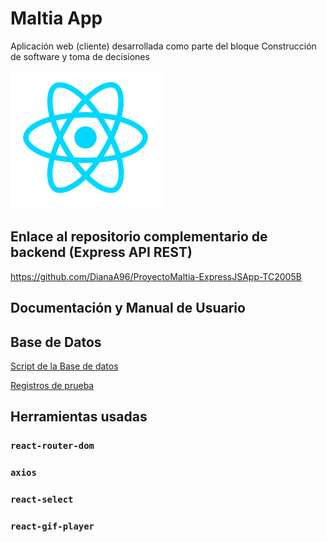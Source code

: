 # Maltia App

Aplicación web (cliente) desarrollada como parte del bloque Construcción de software y toma de decisiones

![alt text](https://github.com/DianaA96/ProyectoMaltia-ReactApp-TC2005B/blob/main/src/assets/2.png?raw=true)

## Enlace al repositorio complementario de backend (Express API REST)

https://github.com/DianaA96/ProyectoMaltia-ExpressJSApp-TC2005B

## Documentación y Manual de Usuario

## Base de Datos
[Script de la Base de datos](https://github.com/DianaA96/ProyectoMaltia-ReactApp-TC2005B/files/6403825/ScriptBDMaltia.txt)

[Registros de prueba](https://github.com/DianaA96/ProyectoMaltia-ReactApp-TC2005B/files/6403898/ValoresPruebaBDMaltia.txt)

## Herramientas usadas

### `react-router-dom`

### `axios`

### `react-select`

### `react-gif-player`
